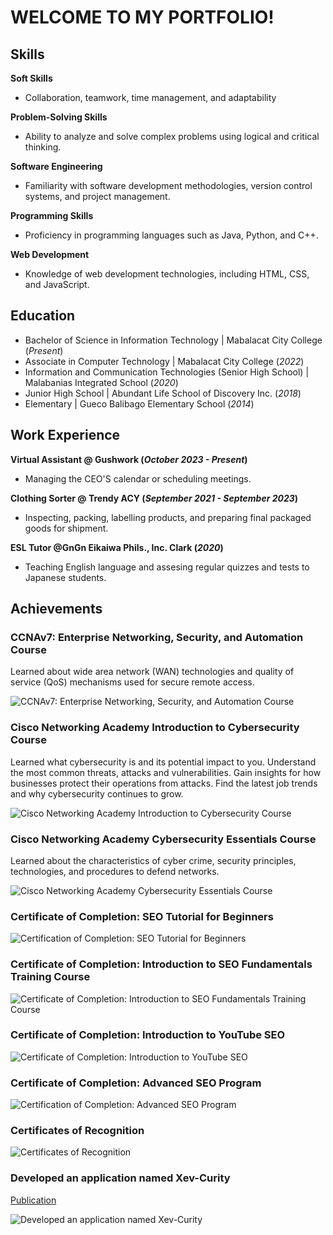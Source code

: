 # WELCOME TO MY PORTFOLIO!

## Skills
**Soft Skills**
- Collaboration, teamwork, time management, and adaptability

**Problem-Solving Skills**
- Ability to analyze and solve complex problems using logical and critical thinking.

**Software Engineering**
- Familiarity with software development methodologies, version control systems, and project management.

**Programming Skills**
- Proficiency in programming languages such as Java, Python, and C++.

**Web Development**
- Knowledge of web development technologies, including HTML, CSS, and JavaScript.

## Education
- Bachelor of Science in Information Technology | Mabalacat City College (_Present_)								       		
- Associate in Computer Technology	| Mabalacat City College (_2022_)	 			        		
- Information and Communication Technologies (Senior High School) | Malabanias Integrated School (_2020_)
- Junior High School | Abundant Life School of Discovery Inc. (_2018_)
- Elementary | Gueco Balibago Elementary School (_2014_)

## Work Experience
**Virtual Assistant @ Gushwork (_October 2023 - Present_)**
- Managing the CEO'S calendar or scheduling meetings.

**Clothing Sorter @ Trendy ACY (_September 2021 - September 2023_)**
- Inspecting, packing, labelling products, and preparing final packaged goods for shipment.

**ESL Tutor @GnGn Eikaiwa Phils., Inc. Clark (_2020_)**
- Teaching English language and assesing regular quizzes and tests to Japanese students.

## Achievements
### CCNAv7: Enterprise Networking, Security, and Automation Course

Learned about wide area network (WAN) technologies and quality of service (QoS) mechanisms used for secure remote access.

![CCNAv7: Enterprise Networking, Security, and Automation Course](/assets/ccnav7.webp)

### Cisco Networking Academy Introduction to Cybersecurity Course

Learned what cybersecurity is and its potential impact to you. Understand the most common threats, attacks and vulnerabilities. Gain insights for how businesses protect their operations from attacks. Find the latest job trends and why cybersecurity continues to grow.

![Cisco Networking Academy Introduction to Cybersecurity Course](/assets/introductiontocybersecurity.webp)

### Cisco Networking Academy Cybersecurity Essentials Course

Learned about the characteristics of cyber crime, security principles, technologies, and procedures to defend networks. 

![Cisco Networking Academy Cybersecurity Essentials Course](/assets/cybersecurityessentialscourse.webp)

### Certificate of Completion: SEO Tutorial for Beginners

![Certification of Completion: SEO Tutorial for Beginners](/assets/seotutorialforbeginners.webp)

### Certificate of Completion: Introduction to SEO Fundamentals Training Course

![Certificate of Completion: Introduction to SEO Fundamentals Training Course](/assets/seofundamentalstrianingcourse.webp)

### Certificate of Completion: Introduction to YouTube SEO

![Certificate of Completion: Introduction to YouTube SEO](/assets/introductiontoyt.webp)

### Certificate of Completion: Advanced SEO Program

![Certification of Completion: Advanced SEO Program](/assets/advancedseo.webp)

### Certificates of Recognition

![Certificates of Recognition](/assets/recognition.webp)

### Developed an application named Xev-Curity
[Publication](https://play.google.com/store/apps/details?id=com.xevcurity.capstone_project&fbclid=IwAR0S-kxupwe2tt0pvDRmAkKsU3yC35bopXcm6r587j6F685RF-BhYe_Tq50&pli=1)

![Developed an application named Xev-Curity](/assets/xevcurity.webp)
